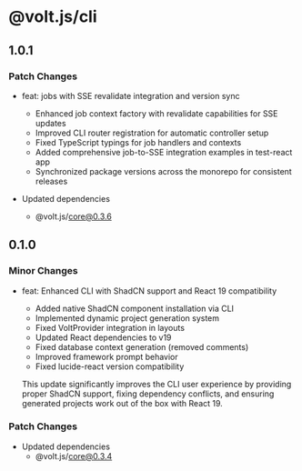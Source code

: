 # @volt.js/cli

## 1.0.1

### Patch Changes

- feat: jobs with SSE revalidate integration and version sync
  - Enhanced job context factory with revalidate capabilities for SSE updates
  - Improved CLI router registration for automatic controller setup
  - Fixed TypeScript typings for job handlers and contexts
  - Added comprehensive job-to-SSE integration examples in test-react app
  - Synchronized package versions across the monorepo for consistent releases

- Updated dependencies
  - @volt.js/core@0.3.6

## 0.1.0

### Minor Changes

- feat: Enhanced CLI with ShadCN support and React 19 compatibility
  - Added native ShadCN component installation via CLI
  - Implemented dynamic project generation system
  - Fixed VoltProvider integration in layouts
  - Updated React dependencies to v19
  - Fixed database context generation (removed comments)
  - Improved framework prompt behavior
  - Fixed lucide-react version compatibility

  This update significantly improves the CLI user experience by providing proper ShadCN support, fixing dependency conflicts, and ensuring generated projects work out of the box with React 19.

### Patch Changes

- Updated dependencies
  - @volt.js/core@0.3.4
